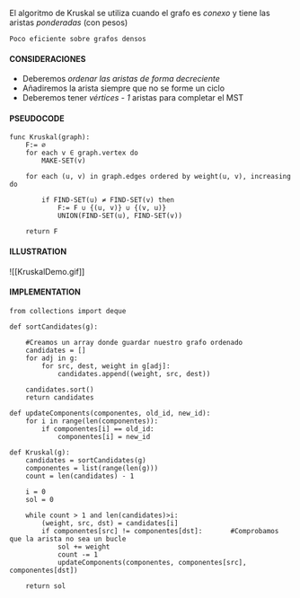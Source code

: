 El algoritmo de Kruskal se utiliza cuando el grafo es *conexo* y tiene las aristas *ponderadas*  (con pesos)

```ad-warning
Poco eficiente sobre grafos densos
```

#### CONSIDERACIONES
- Deberemos *ordenar las aristas de forma decreciente*
- Añadiremos la arista siempre que no se forme un ciclo
- Deberemos tener *vértices - 1* aristas para completar el MST

#### PSEUDOCODE

```pseudocode
func Kruskal(graph):
    F:= ∅
    for each v ∈ graph.vertex do
        MAKE-SET(v)
    
    for each (u, v) in graph.edges ordered by weight(u, v), increasing do
        
        if FIND-SET(u) ≠ FIND-SET(v) then
            F:= F ∪ {(u, v)} ∪ {(v, u)}
            UNION(FIND-SET(u), FIND-SET(v))
    
    return F
```

#### ILLUSTRATION

![[KruskalDemo.gif]]

#### IMPLEMENTATION

```python3
from collections import deque  
  
def sortCandidates(g):  
    
    #Creamos un array donde guardar nuestro grafo ordenado  
    candidates = []  
    for adj in g:  
        for src, dest, weight in g[adj]:  
            candidates.append((weight, src, dest))  
            
    candidates.sort()  
    return candidates  
  
def updateComponents(componentes, old_id, new_id):  
    for i in range(len(componentes)):  
        if componentes[i] == old_id:  
            componentes[i] = new_id  
  
def Kruskal(g):   
    candidates = sortCandidates(g)  
    componentes = list(range(len(g)))  
    count = len(candidates) - 1  
    
    i = 0  
    sol = 0  
    
    while count > 1 and len(candidates)>i:  
        (weight, src, dst) = candidates[i]  
        if componentes[src] != componentes[dst]:       #Comprobamos que la arista no sea un bucle  
            sol += weight  
            count -= 1  
            updateComponents(componentes, componentes[src], componentes[dst])  
    
    return sol
```

